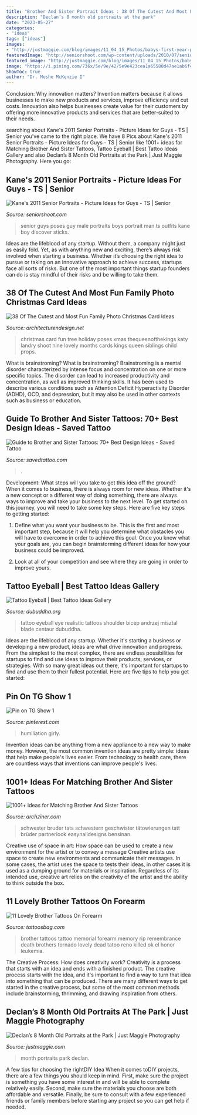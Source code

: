 ```yaml
---
title: "Brother And Sister Portrait Ideas : 38 Of The Cutest And Most Fun Family Photo Christmas Card Ideas"
description: "Declan’s 8 month old portraits at the park"
date: "2023-05-27"
categories:
- "ideas"
tags: ["ideas"]
images:
- "http://justmaggie.com/blog/images/11_04_15_Photos/babys-first-year-photographer-12.jpg"
featuredImage: "http://seniorshoot.com/wp-content/uploads/2010/07/senior-picture-ideas-guys-012-Side-12.jpg"
featured_image: "http://justmaggie.com/blog/images/11_04_15_Photos/babys-first-year-photographer-12.jpg"
image: "https://i.pinimg.com/736x/5e/9e/42/5e9e423cea1a65580d47ae1ab6f4c75e.jpg"
ShowToc: true
author: "Dr. Moshe McKenzie I"
---
```



Conclusion: Why innovation matters?
Invention matters because it allows businesses to make new products and services, improve efficiency and cut costs. Innovation also helps businesses create value for their customers by offering more innovative products and services that are better-suited to their needs.

	

		
searching about Kane&#039;s 2011 Senior Portraits - Picture Ideas for Guys - TS | Senior you've came to the right place. We have 8 Pics about Kane&#039;s 2011 Senior Portraits - Picture Ideas for Guys - TS | Senior like 1001+ ideas for Matching Brother And Sister Tattoos, Tattoo Eyeball | Best Tattoo Ideas Gallery and also Declan’s 8 Month Old Portraits at the Park | Just Maggie Photography. Here you go:
		
    
## Kane&#039;s 2011 Senior Portraits - Picture Ideas For Guys - TS | Senior

<img loading=lazy src="http://seniorshoot.com/wp-content/uploads/2010/07/senior-picture-ideas-guys-012-Side-12.jpg" onerror="this.onerror=null;this.src='https://tse3.mm.bing.net/th?id=OIP.QemY9gIaUqXlwlgw9JdzXgHaFp&amp;pid=15.1';" alt="Kane&#039;s 2011 Senior Portraits - Picture Ideas for Guys - TS | Senior">

_Source: seniorshoot.com_

>senior guys poses guy male portraits boys portrait man ts outfits kane boy discover sticks. 

	

Ideas are the lifeblood of any startup. Without them, a company might just as easily fold. Yet, as with anything new and exciting, there’s always risk involved when starting a business. Whether it’s choosing the right idea to pursue or taking on an innovative approach to achieve success, startups face all sorts of risks. But one of the most important things startup founders can do is stay mindful of their risks and be willing to take them.

    
## 38 Of The Cutest And Most Fun Family Photo Christmas Card Ideas

<img loading=lazy src="http://www.woohome.com/wp-content/uploads/2014/12/family-christmas-card-ideas-34.jpg" onerror="this.onerror=null;this.src='https://tse4.mm.bing.net/th?id=OIP.-xqVDXphzHr1UOdchOjrdQHaKX&amp;pid=15.1';" alt="38 Of The Cutest and Most Fun Family Photo Christmas Card Ideas">

_Source: architecturendesign.net_

>christmas card fun tree holiday poses xmas thequeenofthekings katy landry shoot nine lovely months cards kings queen siblings child props. 

	

What is brainstroming?
What is brainstroming? Brainstroming is a mental disorder characterized by intense focus and concentration on one or more specific topics. The disorder can lead to increased productivity and concentration, as well as improved thinking skills. It has been used to describe various conditions such as Attention Deficit Hyperactivity Disorder (ADHD), OCD, and depression, but it may also be used in other contexts such as business or education.

    
## Guide To Brother And Sister Tattoos: 70+ Best Design Ideas - Saved Tattoo

<img loading=lazy src="https://www.savedtattoo.com/wp-content/uploads/2021/06/Cartoon-Tattoos-2.jpg" onerror="this.onerror=null;this.src='https://tse1.mm.bing.net/th?id=OIP.gy5718IoLbEFnCjqYalLnQHaHa&amp;pid=15.1';" alt="Guide to Brother and Sister Tattoos: 70+ Best Design Ideas - Saved Tattoo">

_Source: savedtattoo.com_

>. 

	

Development: What steps will you take to get this idea off the ground?
When it comes to business, there is always room for new ideas. Whether it's a new concept or a different way of doing something, there are always ways to improve and take your business to the next level. To get started on this journey, you will need to take some key steps. Here are five key steps to getting started:
1. Define what you want your business to be. This is the first and most important step, because it will help you determine what obstacles you will have to overcome in order to achieve this goal. Once you know what your goals are, you can begin brainstorming different ideas for how your business could be improved.

2. Look at all of your competition and see where they are going in order to improve yours.

    
## Tattoo Eyeball | Best Tattoo Ideas Gallery

<img loading=lazy src="http://www.dubuddha.org/wp-content/uploads/2015/11/Tattoo-Eyeball.jpg" onerror="this.onerror=null;this.src='https://tse1.mm.bing.net/th?id=OIP.VX2eATm1xj_U_jdhsWKOdQHaHa&amp;pid=15.1';" alt="Tattoo Eyeball | Best Tattoo Ideas Gallery">

_Source: dubuddha.org_

>tattoo eyeball eye realistic tattoos shoulder bicep andrzej misztal blade centaur dubuddha. 

	

Ideas are the lifeblood of any startup. Whether it's starting a business or developing a new product, ideas are what drive innovation and progress. From the simplest to the most complex, there are endless possibilities for startups to find and use ideas to improve their products, services, or strategies. With so many great ideas out there, it's important for startups to find and use them to their fullest potential. Here are five tips to help you get started:

    
## Pin On TG Show 1

<img loading=lazy src="https://i.pinimg.com/736x/5e/9e/42/5e9e423cea1a65580d47ae1ab6f4c75e.jpg" onerror="this.onerror=null;this.src='https://tse2.mm.bing.net/th?id=OIP.Gscd71Y0xuSBAfsd9YOgtQHaJ3&amp;pid=15.1';" alt="Pin on TG Show 1">

_Source: pinterest.com_

>humiliation girly. 

	

Invention ideas can be anything from a new appliance to a new way to make money. However, the most common invention ideas are pretty simple: ideas that help make people's lives easier. From technology to health care, there are countless ways that inventions can improve people's lives.

    
## 1001+ Ideas For Matching Brother And Sister Tattoos

<img loading=lazy src="https://archziner.com/wp-content/uploads/2020/06/brother-and-sister-matching-tattoos-no-one-of-two-and-numer-two-of-two-inside-arm-small-tattoos.jpg" onerror="this.onerror=null;this.src='https://tse3.mm.bing.net/th?id=OIP.OcGRe7Hxdv0vB3Le9Rp3fgHaJ3&amp;pid=15.1';" alt="1001+ ideas for Matching Brother And Sister Tattoos">

_Source: archziner.com_

>schwester bruder tats schwestern geschwister tätowierungen tatt brüder partnerlook easynaildesigns bensinan. 

	

Creative use of space in art: How space can be used to create a new environment for the artist or to convey a message
Creative artists use space to create new environments and communicate their messages. In some cases, the artist uses the space to tests their ideas, in other cases it is used as a dumping ground for materials or inspiration. Regardless of its intended use, creative art relies on the creativity of the artist and the ability to think outside the box.

    
## 11 Lovely Brother Tattoos On Forearm

<img loading=lazy src="http://www.tattoosbag.com/wp-content/uploads/2016/09/Memorial-Brother-Tattoo-600x600.jpg" onerror="this.onerror=null;this.src='https://tse2.mm.bing.net/th?id=OIP.eiqWiQiVL9VxYwYIARiPJQHaHa&amp;pid=15.1';" alt="11 Lovely Brother Tattoos On Forearm">

_Source: tattoosbag.com_

>brother tattoos tattoo memorial forearm memory rip remembrance death brothers tornado lovely dead tatoo reno killed ok el honor leukemia. 

	

The Creative Process: How does creativity work?
Creativity is a process that starts with an idea and ends with a finished product. The creative process starts with the idea, and it's important to find a way to turn that idea into something that can be produced. There are many different ways to get started in the creative process, but some of the most common methods include brainstorming, thrimming, and drawing inspiration from others.

    
## Declan’s 8 Month Old Portraits At The Park | Just Maggie Photography

<img loading=lazy src="http://justmaggie.com/blog/images/11_04_15_Photos/babys-first-year-photographer-12.jpg" onerror="this.onerror=null;this.src='https://tse4.mm.bing.net/th?id=OIP.5B7tGR9zmYc-yIoLY--Y_QHaLE&amp;pid=15.1';" alt="Declan’s 8 Month Old Portraits at the Park | Just Maggie Photography">

_Source: justmaggie.com_

>month portraits park declan. 

	

A few tips for choosing the rightDIY Idea
When it comes toDIY projects, there are a few things you should keep in mind. First, make sure the project is something you have some interest in and will be able to complete relatively easily. Second, make sure the materials you choose are both affordable and versatile. Finally, be sure to consult with a few experienced friends or family members before starting any project so you can get help if needed.

